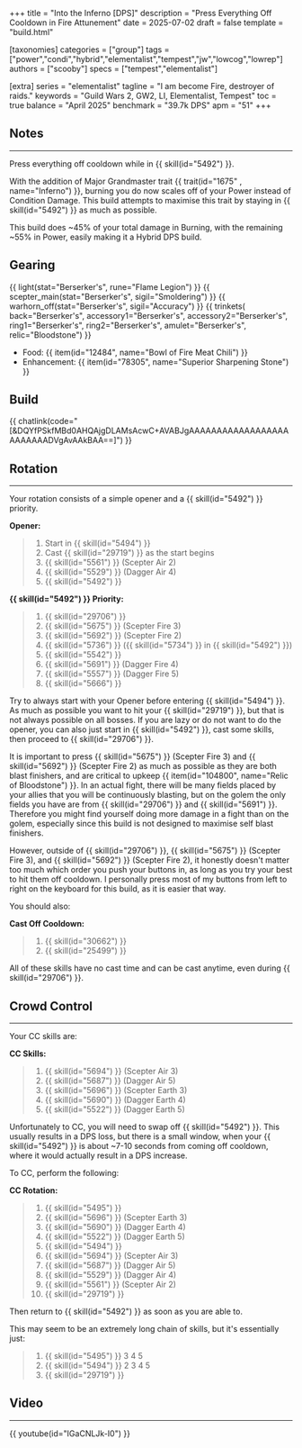 +++
title = "Into the Inferno [DPS]"
description = "Press Everything Off Cooldown in Fire Attunement"
date = 2025-07-02
draft = false
template = "build.html"

[taxonomies]
categories = ["group"]
tags = ["power","condi","hybrid","elementalist","tempest","jw","lowcog","lowrep"]
authors = ["scooby"]
specs = ["tempest","elementalist"]

[extra]
series = "elementalist"
tagline = "I am become Fire, destroyer of raids."
keywords = "Guild Wars 2, GW2, LI, Elementalist, Tempest"
toc = true
balance = "April 2025"
benchmark = "39.7k DPS"
apm = "51"
+++

## Notes

---

Press everything off cooldown while in {{ skill(id="5492") }}.

With the addition of Major Grandmaster trait {{ trait(id="1675" , name="Inferno") }}, burning you do now scales off of your Power instead of Condition Damage. This build attempts to maximise this trait by staying in {{ skill(id="5492") }} as much as possible.

This build does ~45% of your total damage in Burning, with the remaining ~55% in Power, easily making it a Hybrid DPS build.

## Gearing

{{ light(stat="Berserker's", rune="Flame Legion") }}
{{ scepter_main(stat="Berserker's", sigil="Smoldering") }}
{{ warhorn_off(stat="Berserker's", sigil="Accuracy") }}
{{ trinkets(
	back="Berserker's",
	accessory1="Berserker's",
	accessory2="Berserker's",
	ring1="Berserker's",
	ring2="Berserker's",
	amulet="Berserker's",
	relic="Bloodstone") }}

- Food: {{ item(id="12484", name="Bowl of Fire Meat Chili") }}
- Enhancement: {{ item(id="78305", name="Superior Sharpening Stone") }}

## Build

{{ chatlink(code="[&DQYfPSkfMBd0AHQAjgDLAMsAcwC+AVABJgAAAAAAAAAAAAAAAAAAAAAAAAADVgAvAAkBAA==]") }}


## Rotation

---

Your rotation consists of a simple opener and a {{ skill(id="5492") }} priority.

**Opener:**
> 1. Start in {{ skill(id="5494") }}
> 1. Cast {{ skill(id="29719") }} as the start begins
> 1. {{ skill(id="5561") }} (Scepter Air 2)
> 2. {{ skill(id="5529") }} (Dagger Air 4)
> 3. {{ skill(id="5492") }}

**{{ skill(id="5492") }} Priority:**
> 1. {{ skill(id="29706") }}
> 1. {{ skill(id="5675") }} (Scepter Fire 3)
> 1. {{ skill(id="5692") }} (Scepter Fire 2)
> 1. {{ skill(id="5736") }} ({{ skill(id="5734") }} in {{ skill(id="5492") }})
> 1. {{ skill(id="5542") }}
> 1. {{ skill(id="5691") }} (Dagger Fire 4)
> 1. {{ skill(id="5557") }} (Dagger Fire 5)
> 1. {{ skill(id="5666") }}

Try to always start with your Opener before entering {{ skill(id="5494") }}. As much as possible you want to hit your {{ skill(id="29719") }}, but that is not always possible on all bosses. If you are lazy or do not want to do the opener, you can also just start in {{ skill(id="5492") }}, cast some skills, then proceed to {{ skill(id="29706") }}.

It is important to press {{ skill(id="5675") }} (Scepter Fire 3) and {{ skill(id="5692") }} (Scepter Fire 2) as much as possible as they are both blast finishers, and are critical to upkeep {{ item(id="104800", name="Relic of Bloodstone") }}. In an actual fight, there will be many fields placed by your allies that you will be continuously blasting, but on the golem the only fields you have are from {{ skill(id="29706") }} and {{ skill(id="5691") }}. Therefore you might find yourself doing more damage in a fight than on the golem, especially since this build is not designed to maximise self blast finishers.

However, outside of {{ skill(id="29706") }}, {{ skill(id="5675") }} (Scepter Fire 3), and {{ skill(id="5692") }} (Scepter Fire 2), it honestly doesn't matter too much which order you push your buttons in, as long as you try your best to hit them off cooldown. I personally press most of my buttons from left to right on the keyboard for this build, as it is easier that way.

You should also:

**Cast Off Cooldown:**
> 1. {{ skill(id="30662") }}
> 1. {{ skill(id="25499") }}

All of these skills have no cast time and can be cast anytime, even during {{ skill(id="29706") }}.

## Crowd Control

---

Your CC skills are:

**CC Skills:**
> 1. {{ skill(id="5694") }} (Scepter Air 3)
> 1. {{ skill(id="5687") }} (Dagger Air 5)
> 1. {{ skill(id="5696") }} (Scepter Earth 3)
> 1. {{ skill(id="5690") }} (Dagger Earth 4)
> 1. {{ skill(id="5522") }} (Dagger Earth 5)

Unfortunately to CC, you will need to swap off {{ skill(id="5492") }}. This usually results in a DPS loss, but there is a small window, when your {{ skill(id="5492") }} is about ~7-10 seconds from coming off cooldown, where it would actually result in a DPS increase.

To CC, perform the following:

**CC Rotation:**
> 1. {{ skill(id="5495") }}
> 1. {{ skill(id="5696") }} (Scepter Earth 3)
> 1. {{ skill(id="5690") }} (Dagger Earth 4)
> 1. {{ skill(id="5522") }} (Dagger Earth 5)
> 1. {{ skill(id="5494") }}
> 1. {{ skill(id="5694") }} (Scepter Air 3)
> 1. {{ skill(id="5687") }} (Dagger Air 5)
> 1. {{ skill(id="5529") }} (Dagger Air 4)
> 1. {{ skill(id="5561") }} (Scepter Air 2)
> 1. {{ skill(id="29719") }}

Then return to {{ skill(id="5492") }} as soon as you are able to.

This may seem to be an extremely long chain of skills, but it's essentially just:
> 1. {{ skill(id="5495") }} 3 4 5
> 1. {{ skill(id="5494") }} 2 3 4 5
> 1. {{ skill(id="29719") }}

## Video

---

{{ youtube(id="IGaCNLJk-I0") }}

